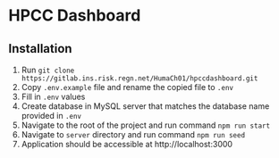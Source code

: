 # HPCC Dashboard

## Installation

1. Run `git clone https://gitlab.ins.risk.regn.net/HumaCh01/hpccdashboard.git`
2. Copy `.env.example` file and rename the copied file to `.env`
3. Fill in `.env` values
4. Create database in MySQL server that matches the database name provided in `.env`
5. Navigate to the root of the project and run command `npm run start`
6. Navigate to `server` directory and run command `npm run seed`
7. Application should be accessible at http://localhost:3000
